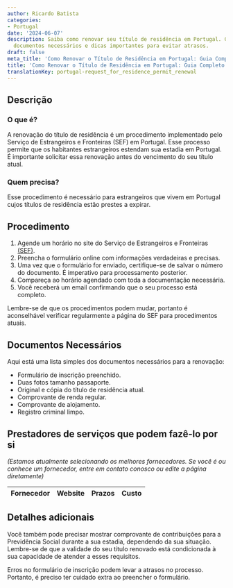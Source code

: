 ```yaml
---
author: Ricardo Batista
categories:
- Portugal
date: '2024-06-07'
description: Saiba como renovar seu título de residência em Portugal. Guia com procedimentos,
  documentos necessários e dicas importantes para evitar atrasos.
draft: false
meta_title: 'Como Renovar o Título de Residência em Portugal: Guia Completo'
title: 'Como Renovar o Título de Residência em Portugal: Guia Completo'
translationKey: portugal-request_for_residence_permit_renewal
---
```



## Descrição

### O que é?
A renovação do título de residência é um procedimento implementado pelo Serviço de Estrangeiros e Fronteiras (SEF) em Portugal. Esse processo permite que os habitantes estrangeiros estendam sua estadia em Portugal. É importante solicitar essa renovação antes do vencimento do seu título atual.

### Quem precisa?
Esse procedimento é necessário para estrangeiros que vivem em Portugal cujos títulos de residência estão prestes a expirar.

## Procedimento

1. Agende um horário no site do Serviço de Estrangeiros e Fronteiras [(SEF)](https://www.sef.pt/).
2. Preencha o formulário online com informações verdadeiras e precisas.
3. Uma vez que o formulário for enviado, certifique-se de salvar o número do documento. É imperativo para processamento posterior.
4. Compareça ao horário agendado com toda a documentação necessária.
5. Você receberá um email confirmando que o seu processo está completo.

Lembre-se de que os procedimentos podem mudar, portanto é aconselhável verificar regularmente a página do SEF para procedimentos atuais.

## Documentos Necessários

Aqui está uma lista simples dos documentos necessários para a renovação:

- Formulário de inscrição preenchido.
- Duas fotos tamanho passaporte.
- Original e cópia do título de residência atual.
- Comprovante de renda regular.
- Comprovante de alojamento.
- Registro criminal limpo.

## Prestadores de serviços que podem fazê-lo por si
_(Estamos atualmente selecionando os melhores fornecedores. Se você é ou conhece um fornecedor, entre em contato conosco ou edite a página diretamente)_

| Fornecedor      |     Website     |     Prazos       |       Custo      |
| --------------- | --------------- |  :-------------: | :-------------: |

## Detalhes adicionais

Você também pode precisar mostrar comprovante de contribuições para a Previdência Social durante a sua estadia, dependendo da sua situação. Lembre-se de que a validade do seu título renovado está condicionada à sua capacidade de atender a esses requisitos.

Erros no formulário de inscrição podem levar a atrasos no processo. Portanto, é preciso ter cuidado extra ao preencher o formulário.